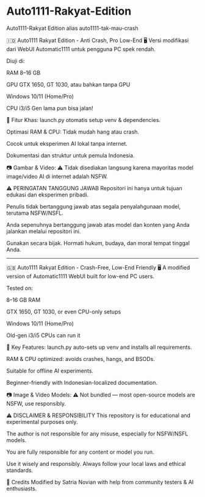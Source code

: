 # Auto1111-Rakyat-Edition
Auto1111-Rakyat Edition alias auto1111-tak-mau-crash

🇮🇩 Auto1111 Rakyat Edition - Anti Crash, Pro Low-End
🖥️ Versi modifikasi dari WebUI Automatic1111 untuk pengguna PC spek rendah.

Diuji di:

RAM 8–16 GB

GPU GTX 1650, GT 1030, atau bahkan tanpa GPU

Windows 10/11 (Home/Pro)

CPU i3/i5 Gen lama pun bisa jalan!

🔧 Fitur Khas:
launch.py otomatis setup venv & dependencies.

Optimasi RAM & CPU: Tidak mudah hang atau crash.

Cocok untuk eksperimen AI lokal tanpa internet.

Dokumentasi dan struktur untuk pemula Indonesia.

📷 Gambar & Video:
⚠️ Tidak disediakan langsung karena mayoritas model image/video AI di internet adalah NSFW.

⚠️ PERINGATAN TANGGUNG JAWAB
Repositori ini hanya untuk tujuan edukasi dan eksperimen pribadi.

Penulis tidak bertanggung jawab atas segala penyalahgunaan model, terutama NSFW/NSFL.

Anda sepenuhnya bertanggung jawab atas model dan konten yang Anda jalankan melalui repositori ini.

Gunakan secara bijak. Hormati hukum, budaya, dan moral tempat tinggal Anda.

---

🇬🇧 Auto1111 Rakyat Edition - Crash-Free, Low-End Friendly
🖥️ A modified version of Automatic1111 WebUI built for low-end PC users.

Tested on:

8–16 GB RAM

GTX 1650, GT 1030, or even CPU-only setups

Windows 10/11 (Home/Pro)

Old-gen i3/i5 CPUs can run it

🔧 Key Features:
launch.py auto-sets up venv and installs all requirements.

RAM & CPU optimized: avoids crashes, hangs, and BSODs.

Suitable for offline AI experiments.

Beginner-friendly with Indonesian-localized documentation.

📷 Image & Video Models:
⚠️ Not bundled — most open-source models are NSFW, use responsibly.

⚠️ DISCLAIMER & RESPONSIBILITY
This repository is for educational and experimental purposes only.

The author is not responsible for any misuse, especially for NSFW/NSFL models.

You are fully responsible for any content or model you run.

Use it wisely and responsibly. Always follow your local laws and ethical standards.

💬 Credits
Modified by Satria Novian with help from community testers & AI enthusiasts.
